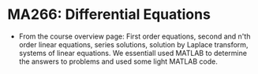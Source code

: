 # MA266: Differential Equations
+ From the course overview page: First order equations, second and n'th order linear equations, series solutions, solution by Laplace transform, systems of linear equations. We essentiall used MATLAB to determine the answers to problems and used some light MATLAB code.
